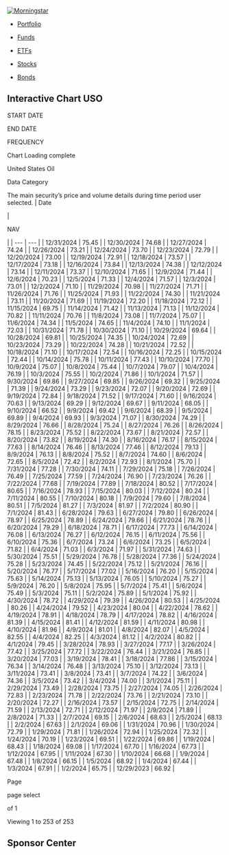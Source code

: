 [![Morningstar](https://www.morningstar.com/assets/img/morningstar.d826858.svg)](https://www.morningstar.com/)

-   [Portfolio](https://www.morningstar.com/tools/portfolio)

-   [Funds](https://www.morningstar.com/funds)
-   [ETFs](https://www.morningstar.com/topics/etfs)
-   [Stocks](https://www.morningstar.com/stocks)
-   [Bonds](https://www.morningstar.com/bonds)

## Interactive Chart USO

START DATE

END DATE

FREQUENCY

Chart Loading complete

United States Oil

Data Category

The main security’s price and volume details during time period user selected.
| 
Date

 | 

NAV

 |
| --- | --- |
| 12/31/2024 | 75.45 |
| 12/30/2024 | 74.68 |
| 12/27/2024 | 74.24 |
| 12/26/2024 | 73.21 |
| 12/24/2024 | 73.70 |
| 12/23/2024 | 72.79 |
| 12/20/2024 | 73.00 |
| 12/19/2024 | 72.91 |
| 12/18/2024 | 73.57 |
| 12/17/2024 | 73.18 |
| 12/16/2024 | 73.84 |
| 12/13/2024 | 74.38 |
| 12/12/2024 | 73.14 |
| 12/11/2024 | 73.37 |
| 12/10/2024 | 71.65 |
| 12/9/2024 | 71.44 |
| 12/6/2024 | 70.23 |
| 12/5/2024 | 71.33 |
| 12/4/2024 | 71.57 |
| 12/3/2024 | 73.01 |
| 12/2/2024 | 71.10 |
| 11/29/2024 | 70.98 |
| 11/27/2024 | 71.71 |
| 11/26/2024 | 71.76 |
| 11/25/2024 | 71.93 |
| 11/22/2024 | 74.30 |
| 11/21/2024 | 73.11 |
| 11/20/2024 | 71.69 |
| 11/19/2024 | 72.20 |
| 11/18/2024 | 72.12 |
| 11/15/2024 | 69.75 |
| 11/14/2024 | 71.42 |
| 11/13/2024 | 71.13 |
| 11/12/2024 | 70.82 |
| 11/11/2024 | 70.76 |
| 11/8/2024 | 73.08 |
| 11/7/2024 | 75.07 |
| 11/6/2024 | 74.34 |
| 11/5/2024 | 74.65 |
| 11/4/2024 | 74.10 |
| 11/1/2024 | 72.03 |
| 10/31/2024 | 71.78 |
| 10/30/2024 | 71.10 |
| 10/29/2024 | 69.64 |
| 10/28/2024 | 69.81 |
| 10/25/2024 | 74.35 |
| 10/24/2024 | 72.69 |
| 10/23/2024 | 73.29 |
| 10/22/2024 | 74.28 |
| 10/21/2024 | 72.52 |
| 10/18/2024 | 71.10 |
| 10/17/2024 | 72.54 |
| 10/16/2024 | 72.25 |
| 10/15/2024 | 72.44 |
| 10/14/2024 | 75.78 |
| 10/11/2024 | 77.43 |
| 10/10/2024 | 77.70 |
| 10/9/2024 | 75.07 |
| 10/8/2024 | 75.44 |
| 10/7/2024 | 79.07 |
| 10/4/2024 | 76.19 |
| 10/3/2024 | 75.55 |
| 10/2/2024 | 71.86 |
| 10/1/2024 | 71.57 |
| 9/30/2024 | 69.86 |
| 9/27/2024 | 69.85 |
| 9/26/2024 | 69.32 |
| 9/25/2024 | 71.39 |
| 9/24/2024 | 73.29 |
| 9/23/2024 | 72.07 |
| 9/20/2024 | 72.69 |
| 9/19/2024 | 72.84 |
| 9/18/2024 | 71.52 |
| 9/17/2024 | 71.60 |
| 9/16/2024 | 70.63 |
| 9/13/2024 | 69.29 |
| 9/12/2024 | 69.67 |
| 9/11/2024 | 68.05 |
| 9/10/2024 | 66.52 |
| 9/9/2024 | 69.42 |
| 9/6/2024 | 68.39 |
| 9/5/2024 | 69.89 |
| 9/4/2024 | 69.93 |
| 9/3/2024 | 71.07 |
| 8/30/2024 | 74.29 |
| 8/29/2024 | 76.66 |
| 8/28/2024 | 75.24 |
| 8/27/2024 | 76.26 |
| 8/26/2024 | 78.15 |
| 8/23/2024 | 75.52 |
| 8/22/2024 | 73.67 |
| 8/21/2024 | 72.57 |
| 8/20/2024 | 73.82 |
| 8/19/2024 | 74.30 |
| 8/16/2024 | 76.17 |
| 8/15/2024 | 77.63 |
| 8/14/2024 | 76.46 |
| 8/13/2024 | 77.46 |
| 8/12/2024 | 79.13 |
| 8/9/2024 | 76.13 |
| 8/8/2024 | 75.52 |
| 8/7/2024 | 74.60 |
| 8/6/2024 | 72.65 |
| 8/5/2024 | 72.42 |
| 8/2/2024 | 72.93 |
| 8/1/2024 | 75.70 |
| 7/31/2024 | 77.28 |
| 7/30/2024 | 74.11 |
| 7/29/2024 | 75.18 |
| 7/26/2024 | 76.49 |
| 7/25/2024 | 77.59 |
| 7/24/2024 | 76.90 |
| 7/23/2024 | 76.26 |
| 7/22/2024 | 77.68 |
| 7/19/2024 | 77.89 |
| 7/18/2024 | 80.52 |
| 7/17/2024 | 80.65 |
| 7/16/2024 | 78.93 |
| 7/15/2024 | 80.03 |
| 7/12/2024 | 80.24 |
| 7/11/2024 | 80.55 |
| 7/10/2024 | 80.18 |
| 7/9/2024 | 79.60 |
| 7/8/2024 | 80.51 |
| 7/5/2024 | 81.27 |
| 7/3/2024 | 81.97 |
| 7/2/2024 | 80.90 |
| 7/1/2024 | 81.43 |
| 6/28/2024 | 79.63 |
| 6/27/2024 | 79.80 |
| 6/26/2024 | 78.97 |
| 6/25/2024 | 78.89 |
| 6/24/2024 | 79.66 |
| 6/21/2024 | 78.76 |
| 6/20/2024 | 79.29 |
| 6/18/2024 | 78.71 |
| 6/17/2024 | 77.73 |
| 6/14/2024 | 76.08 |
| 6/13/2024 | 76.27 |
| 6/12/2024 | 76.15 |
| 6/11/2024 | 75.56 |
| 6/10/2024 | 75.36 |
| 6/7/2024 | 73.24 |
| 6/6/2024 | 73.25 |
| 6/5/2024 | 71.82 |
| 6/4/2024 | 71.03 |
| 6/3/2024 | 71.97 |
| 5/31/2024 | 74.63 |
| 5/30/2024 | 75.51 |
| 5/29/2024 | 76.78 |
| 5/28/2024 | 77.36 |
| 5/24/2024 | 75.28 |
| 5/23/2024 | 74.45 |
| 5/22/2024 | 75.12 |
| 5/21/2024 | 76.16 |
| 5/20/2024 | 76.77 |
| 5/17/2024 | 77.02 |
| 5/16/2024 | 76.20 |
| 5/15/2024 | 75.63 |
| 5/14/2024 | 75.13 |
| 5/13/2024 | 76.05 |
| 5/10/2024 | 75.27 |
| 5/9/2024 | 76.20 |
| 5/8/2024 | 75.95 |
| 5/7/2024 | 75.41 |
| 5/6/2024 | 75.49 |
| 5/3/2024 | 75.11 |
| 5/2/2024 | 75.89 |
| 5/1/2024 | 75.92 |
| 4/30/2024 | 78.72 |
| 4/29/2024 | 79.39 |
| 4/26/2024 | 80.53 |
| 4/25/2024 | 80.26 |
| 4/24/2024 | 79.52 |
| 4/23/2024 | 80.04 |
| 4/22/2024 | 78.62 |
| 4/19/2024 | 78.91 |
| 4/18/2024 | 78.79 |
| 4/17/2024 | 78.82 |
| 4/16/2024 | 81.39 |
| 4/15/2024 | 81.41 |
| 4/12/2024 | 81.59 |
| 4/11/2024 | 80.98 |
| 4/10/2024 | 81.96 |
| 4/9/2024 | 81.01 |
| 4/8/2024 | 82.07 |
| 4/5/2024 | 82.55 |
| 4/4/2024 | 82.25 |
| 4/3/2024 | 81.12 |
| 4/2/2024 | 80.82 |
| 4/1/2024 | 79.45 |
| 3/28/2024 | 78.93 |
| 3/27/2024 | 77.17 |
| 3/26/2024 | 77.42 |
| 3/25/2024 | 77.72 |
| 3/22/2024 | 76.44 |
| 3/21/2024 | 76.85 |
| 3/20/2024 | 77.03 |
| 3/19/2024 | 78.41 |
| 3/18/2024 | 77.86 |
| 3/15/2024 | 76.34 |
| 3/14/2024 | 76.48 |
| 3/13/2024 | 75.10 |
| 3/12/2024 | 73.13 |
| 3/11/2024 | 73.41 |
| 3/8/2024 | 73.41 |
| 3/7/2024 | 74.22 |
| 3/6/2024 | 74.36 |
| 3/5/2024 | 73.42 |
| 3/4/2024 | 74.00 |
| 3/1/2024 | 75.11 |
| 2/29/2024 | 73.49 |
| 2/28/2024 | 73.75 |
| 2/27/2024 | 74.05 |
| 2/26/2024 | 72.83 |
| 2/23/2024 | 71.78 |
| 2/22/2024 | 73.76 |
| 2/21/2024 | 73.10 |
| 2/20/2024 | 72.27 |
| 2/16/2024 | 73.57 |
| 2/15/2024 | 72.75 |
| 2/14/2024 | 71.59 |
| 2/13/2024 | 72.71 |
| 2/12/2024 | 71.97 |
| 2/9/2024 | 71.89 |
| 2/8/2024 | 71.33 |
| 2/7/2024 | 69.15 |
| 2/6/2024 | 68.63 |
| 2/5/2024 | 68.13 |
| 2/2/2024 | 67.63 |
| 2/1/2024 | 69.06 |
| 1/31/2024 | 70.96 |
| 1/30/2024 | 72.79 |
| 1/29/2024 | 71.81 |
| 1/26/2024 | 72.94 |
| 1/25/2024 | 72.32 |
| 1/24/2024 | 70.19 |
| 1/23/2024 | 69.51 |
| 1/22/2024 | 69.86 |
| 1/19/2024 | 68.43 |
| 1/18/2024 | 69.08 |
| 1/17/2024 | 67.70 |
| 1/16/2024 | 67.73 |
| 1/12/2024 | 67.95 |
| 1/11/2024 | 67.30 |
| 1/10/2024 | 66.68 |
| 1/9/2024 | 67.48 |
| 1/8/2024 | 66.15 |
| 1/5/2024 | 68.92 |
| 1/4/2024 | 67.44 |
| 1/3/2024 | 67.91 |
| 1/2/2024 | 65.75 |
| 12/29/2023 | 66.92 |

Page

page select

of 1

Viewing 1 to 253 of 253

## Sponsor Center